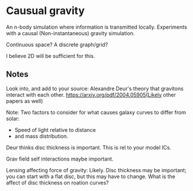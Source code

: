 # Causual gravity

An n-body simulation where information is transmitted locally.
Experiments with a causal (Non-instantaneous) gravity simulation.

Continuous space? A discrete graph/grid?

I believe 2D will be sufficient for this.


## Notes
Look into, and add to your source: Alexandre Deur's theory that gravitons interact with each other. https://arxiv.org/pdf/2004.05905(Likely other papers as well)

Note: Two factors to consider for what causes galaxy curves to differ from solar: 
 - Speed of light relative to distance
 - and mass distribution.

Deur thinks disc thickness is important. This is rel to your model ICs.

Grav field self interactions maybe important.

Lensing affecting force of gravity: Likely. Disc thickness may be important; you can start with a flat disc, but this
may have to change. What is the affect of disc thickness on roation curves?